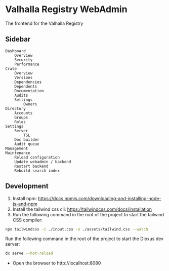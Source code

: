# Valhalla Registry WebAdmin

The frontend for the Valhalla Registry

## Sidebar

```
Dashboard
    Overview
    Security
    Performance
Crate
    Overview
    Versions
    Dependencies
    Dependents
    Documentation
    Audits
    Settings
        Owners
Directory
    Accounts
    Groups
    Roles
Settings
    Server
        TSL
    Doc builder
    Audit queue
Management
Maintenance
    Reload configuration
    Update webadmin / backend
    Restart backend
    Rebuild search index
```
## Development

1. Install npm: https://docs.npmjs.com/downloading-and-installing-node-js-and-npm
2. Install the tailwind css cli: https://tailwindcss.com/docs/installation
3. Run the following command in the root of the project to start the tailwind CSS compiler:

```bash
npx tailwindcss -i ./input.css -o ./assets/tailwind.css --watch
```

Run the following command in the root of the project to start the Dioxus dev server:

```bash
dx serve --hot-reload
```

- Open the browser to http://localhost:8080